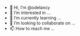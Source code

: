 - 👋 Hi, I’m @odelancy
- 👀 I’m interested in ...
- 🌱 I’m currently learning ...
- 💞️ I’m looking to collaborate on ...
- 📫 How to reach me ...

<!---
odelancy/odelancy is a ✨ special ✨ repository because its `README.md` (this file) appears on your GitHub profile.
You can click the Preview link to take a look at your changes.
--->
